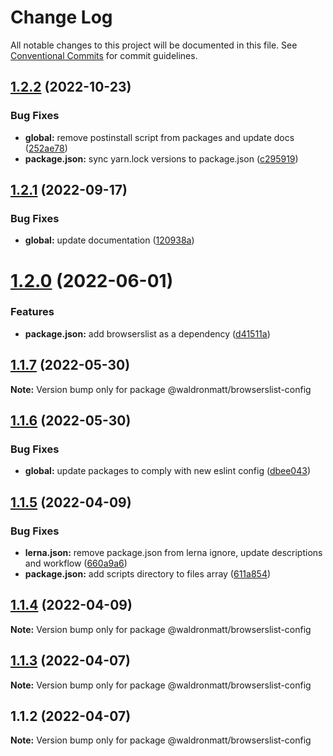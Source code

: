 # Change Log

All notable changes to this project will be documented in this file.
See [Conventional Commits](https://conventionalcommits.org) for commit guidelines.

## [1.2.2](https://github.com/waldronmatt/shareable-configs/compare/@waldronmatt/browserslist-config@1.2.1...@waldronmatt/browserslist-config@1.2.2) (2022-10-23)

### Bug Fixes

- **global:** remove postinstall script from packages and update docs ([252ae78](https://github.com/waldronmatt/shareable-configs/commit/252ae787ec89902f130ee28d2af63255fdfabb4d))
- **package.json:** sync yarn.lock versions to package.json ([c295919](https://github.com/waldronmatt/shareable-configs/commit/c295919e8cd1fbbd7965fe67d0188e0d657b6427))

## [1.2.1](https://github.com/waldronmatt/shareable-configs/compare/@waldronmatt/browserslist-config@1.2.0...@waldronmatt/browserslist-config@1.2.1) (2022-09-17)

### Bug Fixes

- **global:** update documentation ([120938a](https://github.com/waldronmatt/shareable-configs/commit/120938a301c88730d31dc8c8f919c960d193edb2))

# [1.2.0](https://github.com/waldronmatt/shareable-configs/compare/@waldronmatt/browserslist-config@1.1.7...@waldronmatt/browserslist-config@1.2.0) (2022-06-01)

### Features

- **package.json:** add browserslist as a dependency ([d41511a](https://github.com/waldronmatt/shareable-configs/commit/d41511a1dc83762b212a836087052e81328d5739))

## [1.1.7](https://github.com/waldronmatt/shareable-configs/compare/@waldronmatt/browserslist-config@1.1.6...@waldronmatt/browserslist-config@1.1.7) (2022-05-30)

**Note:** Version bump only for package @waldronmatt/browserslist-config

## [1.1.6](https://github.com/waldronmatt/shareable-configs/compare/@waldronmatt/browserslist-config@1.1.5...@waldronmatt/browserslist-config@1.1.6) (2022-05-30)

### Bug Fixes

- **global:** update packages to comply with new eslint config ([dbee043](https://github.com/waldronmatt/shareable-configs/commit/dbee043b0a6b0a1d99e44e6cb8af9fa52133aab9))

## [1.1.5](https://github.com/waldronmatt/shareable-configs/compare/@waldronmatt/browserslist-config@1.1.4...@waldronmatt/browserslist-config@1.1.5) (2022-04-09)

### Bug Fixes

- **lerna.json:** remove package.json from lerna ignore, update descriptions and workflow ([660a9a6](https://github.com/waldronmatt/shareable-configs/commit/660a9a60858863dca1d4b87cb0a3c49ffd2186b6))
- **package.json:** add scripts directory to files array ([611a854](https://github.com/waldronmatt/shareable-configs/commit/611a8546f5c398404e5f226d61b5b42939944cc9))

## [1.1.4](https://github.com/waldronmatt/shareable-configs/compare/@waldronmatt/browserslist-config@1.1.3...@waldronmatt/browserslist-config@1.1.4) (2022-04-09)

**Note:** Version bump only for package @waldronmatt/browserslist-config

## [1.1.3](https://github.com/waldronmatt/shareable-configs/compare/@waldronmatt/browserslist-config@1.1.2...@waldronmatt/browserslist-config@1.1.3) (2022-04-07)

**Note:** Version bump only for package @waldronmatt/browserslist-config

## 1.1.2 (2022-04-07)

**Note:** Version bump only for package @waldronmatt/browserslist-config
